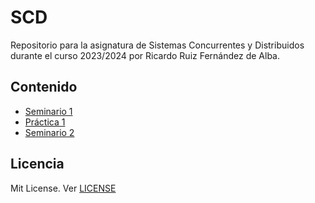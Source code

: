 # SCD

Repositorio para la asignatura de Sistemas Concurrentes y Distribuidos durante el curso 2023/2024 por Ricardo Ruiz Fernández de Alba.

## Contenido

- [Seminario 1](./seminario1/scd-s1-intro.pdf)
- [Práctica 1](./P1/scd-p1-sema.pdf)
- [Seminario 2](./P2/scd-s2-monitores.pdf)

## Licencia

Mit License. Ver [LICENSE](./LICENSE)
